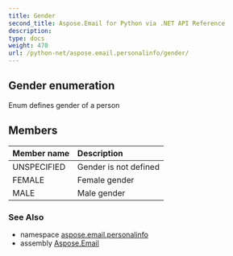 ```yaml
---
title: Gender
second_title: Aspose.Email for Python via .NET API Reference
description: 
type: docs
weight: 470
url: /python-net/aspose.email.personalinfo/gender/
---
```


## Gender enumeration

Enum defines gender of a person

## Members
| Member name | Description |
| :- | :- |
|UNSPECIFIED|Gender is not defined|
|FEMALE|Female gender|
|MALE|Male gender|

### See Also

* namespace [aspose.email.personalinfo](/email/python-net/aspose.email.personalinfo/)
* assembly [Aspose.Email](/email/python-net/)

